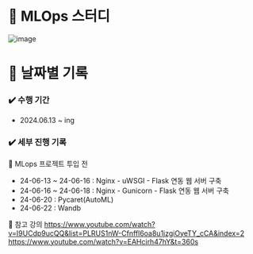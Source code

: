 # 📖 MLOps 스터디

![image](https://github.com/min731/MLOps-Study/assets/115389344/29f8293c-3e9e-46e8-8964-35f074da7698)

# 📅 날짜별 기록<br>

### ✔️ 수행 기간
- 2024.06.13 ~ ing

### ✔️ 세부 진행 기록
🔹 MLops 프로젝트 투입 전
- 24-06-13 ~ 24-06-16 : Nginx - uWSGI - Flask 연동 웹 서버 구축
- 24-06-16 ~ 24-06-18 : Nginx - Gunicorn - Flask 연동 웹 서버 구축
- 24-06-20 : Pycaret(AutoML) 
- 24-06-22 : Wandb

📒 참고 강의 
https://www.youtube.com/watch?v=I9UCdp9ucQQ&list=PLRUS1nW-Cfnffl6oa8u1jzgiOyeTY_cCA&index=2
https://www.youtube.com/watch?v=EAHcirh47hY&t=360s
